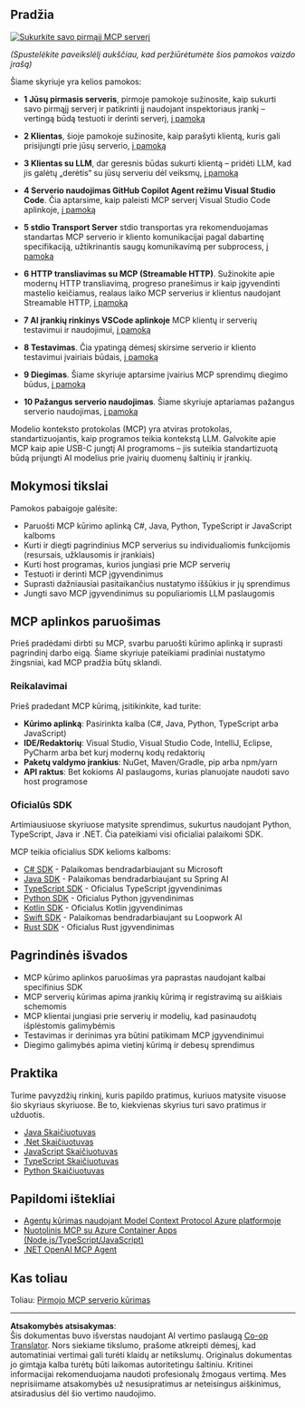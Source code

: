 <!--
CO_OP_TRANSLATOR_METADATA:
{
  "original_hash": "94b861de00829c34912ac36140f6183e",
  "translation_date": "2025-10-06T15:35:41+00:00",
  "source_file": "03-GettingStarted/README.md",
  "language_code": "lt"
}
-->
## Pradžia  

[![Sukurkite savo pirmąjį MCP serverį](../../../translated_images/04.0ea920069efd979a0b2dad51e72c1df7ead9c57b3305796068a6cee1f0dd6674.lt.png)](https://youtu.be/sNDZO9N4m9Y)

_(Spustelėkite paveikslėlį aukščiau, kad peržiūrėtumėte šios pamokos vaizdo įrašą)_

Šiame skyriuje yra kelios pamokos:

- **1 Jūsų pirmasis serveris**, pirmoje pamokoje sužinosite, kaip sukurti savo pirmąjį serverį ir patikrinti jį naudojant inspektoriaus įrankį – vertingą būdą testuoti ir derinti serverį, [į pamoką](01-first-server/README.md)

- **2 Klientas**, šioje pamokoje sužinosite, kaip parašyti klientą, kuris gali prisijungti prie jūsų serverio, [į pamoką](02-client/README.md)

- **3 Klientas su LLM**, dar geresnis būdas sukurti klientą – pridėti LLM, kad jis galėtų „derėtis“ su jūsų serveriu dėl veiksmų, [į pamoką](03-llm-client/README.md)

- **4 Serverio naudojimas GitHub Copilot Agent režimu Visual Studio Code**. Čia aptarsime, kaip paleisti MCP serverį Visual Studio Code aplinkoje, [į pamoką](04-vscode/README.md)

- **5 stdio Transport Server** stdio transportas yra rekomenduojamas standartas MCP serverio ir kliento komunikacijai pagal dabartinę specifikaciją, užtikrinantis saugų komunikavimą per subprocess, [į pamoką](05-stdio-server/README.md)

- **6 HTTP transliavimas su MCP (Streamable HTTP)**. Sužinokite apie modernų HTTP transliavimą, progreso pranešimus ir kaip įgyvendinti mastelio keičiamus, realaus laiko MCP serverius ir klientus naudojant Streamable HTTP, [į pamoką](06-http-streaming/README.md)

- **7 AI įrankių rinkinys VSCode aplinkoje** MCP klientų ir serverių testavimui ir naudojimui, [į pamoką](07-aitk/README.md)

- **8 Testavimas**. Čia ypatingą dėmesį skirsime serverio ir kliento testavimui įvairiais būdais, [į pamoką](08-testing/README.md)

- **9 Diegimas**. Šiame skyriuje aptarsime įvairius MCP sprendimų diegimo būdus, [į pamoką](09-deployment/README.md)

- **10 Pažangus serverio naudojimas**. Šiame skyriuje aptariamas pažangus serverio naudojimas, [į pamoką](./10-advanced/README.md)

Modelio konteksto protokolas (MCP) yra atviras protokolas, standartizuojantis, kaip programos teikia kontekstą LLM. Galvokite apie MCP kaip apie USB-C jungtį AI programoms – jis suteikia standartizuotą būdą prijungti AI modelius prie įvairių duomenų šaltinių ir įrankių.

## Mokymosi tikslai

Pamokos pabaigoje galėsite:

- Paruošti MCP kūrimo aplinką C#, Java, Python, TypeScript ir JavaScript kalboms
- Kurti ir diegti pagrindinius MCP serverius su individualiomis funkcijomis (resursais, užklausomis ir įrankiais)
- Kurti host programas, kurios jungiasi prie MCP serverių
- Testuoti ir derinti MCP įgyvendinimus
- Suprasti dažniausiai pasitaikančius nustatymo iššūkius ir jų sprendimus
- Jungti savo MCP įgyvendinimus su populiariomis LLM paslaugomis

## MCP aplinkos paruošimas

Prieš pradėdami dirbti su MCP, svarbu paruošti kūrimo aplinką ir suprasti pagrindinį darbo eigą. Šiame skyriuje pateikiami pradiniai nustatymo žingsniai, kad MCP pradžia būtų sklandi.

### Reikalavimai

Prieš pradedant MCP kūrimą, įsitikinkite, kad turite:

- **Kūrimo aplinką**: Pasirinkta kalba (C#, Java, Python, TypeScript arba JavaScript)
- **IDE/Redaktorių**: Visual Studio, Visual Studio Code, IntelliJ, Eclipse, PyCharm arba bet kurį modernų kodų redaktorių
- **Paketų valdymo įrankius**: NuGet, Maven/Gradle, pip arba npm/yarn
- **API raktus**: Bet kokioms AI paslaugoms, kurias planuojate naudoti savo host programose

### Oficialūs SDK

Artimiausiuose skyriuose matysite sprendimus, sukurtus naudojant Python, TypeScript, Java ir .NET. Čia pateikiami visi oficialiai palaikomi SDK.

MCP teikia oficialius SDK kelioms kalboms:
- [C# SDK](https://github.com/modelcontextprotocol/csharp-sdk) - Palaikomas bendradarbiaujant su Microsoft
- [Java SDK](https://github.com/modelcontextprotocol/java-sdk) - Palaikomas bendradarbiaujant su Spring AI
- [TypeScript SDK](https://github.com/modelcontextprotocol/typescript-sdk) - Oficialus TypeScript įgyvendinimas
- [Python SDK](https://github.com/modelcontextprotocol/python-sdk) - Oficialus Python įgyvendinimas
- [Kotlin SDK](https://github.com/modelcontextprotocol/kotlin-sdk) - Oficialus Kotlin įgyvendinimas
- [Swift SDK](https://github.com/modelcontextprotocol/swift-sdk) - Palaikomas bendradarbiaujant su Loopwork AI
- [Rust SDK](https://github.com/modelcontextprotocol/rust-sdk) - Oficialus Rust įgyvendinimas

## Pagrindinės išvados

- MCP kūrimo aplinkos paruošimas yra paprastas naudojant kalbai specifinius SDK
- MCP serverių kūrimas apima įrankių kūrimą ir registravimą su aiškiais schemomis
- MCP klientai jungiasi prie serverių ir modelių, kad pasinaudotų išplėstomis galimybėmis
- Testavimas ir derinimas yra būtini patikimam MCP įgyvendinimui
- Diegimo galimybės apima vietinį kūrimą ir debesų sprendimus

## Praktika

Turime pavyzdžių rinkinį, kuris papildo pratimus, kuriuos matysite visuose šio skyriaus skyriuose. Be to, kiekvienas skyrius turi savo pratimus ir užduotis.

- [Java Skaičiuotuvas](./samples/java/calculator/README.md)
- [.Net Skaičiuotuvas](../../../03-GettingStarted/samples/csharp)
- [JavaScript Skaičiuotuvas](./samples/javascript/README.md)
- [TypeScript Skaičiuotuvas](./samples/typescript/README.md)
- [Python Skaičiuotuvas](../../../03-GettingStarted/samples/python)

## Papildomi ištekliai

- [Agentų kūrimas naudojant Model Context Protocol Azure platformoje](https://learn.microsoft.com/azure/developer/ai/intro-agents-mcp)
- [Nuotolinis MCP su Azure Container Apps (Node.js/TypeScript/JavaScript)](https://learn.microsoft.com/samples/azure-samples/mcp-container-ts/mcp-container-ts/)
- [.NET OpenAI MCP Agent](https://learn.microsoft.com/samples/azure-samples/openai-mcp-agent-dotnet/openai-mcp-agent-dotnet/)

## Kas toliau

Toliau: [Pirmojo MCP serverio kūrimas](01-first-server/README.md)

---

**Atsakomybės atsisakymas**:  
Šis dokumentas buvo išverstas naudojant AI vertimo paslaugą [Co-op Translator](https://github.com/Azure/co-op-translator). Nors siekiame tikslumo, prašome atkreipti dėmesį, kad automatiniai vertimai gali turėti klaidų ar netikslumų. Originalus dokumentas jo gimtąja kalba turėtų būti laikomas autoritetingu šaltiniu. Kritinei informacijai rekomenduojama naudoti profesionalų žmogaus vertimą. Mes neprisiimame atsakomybės už nesusipratimus ar neteisingus aiškinimus, atsiradusius dėl šio vertimo naudojimo.